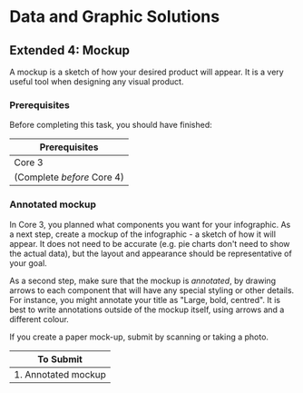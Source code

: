 # Data and Graphic Solutions

## Extended 4: Mockup

A mockup is a sketch of how your desired product will appear.
It is a very useful tool when designing any visual product.

### Prerequisites

Before completing this task, you should have finished:

| Prerequisites |
|---|
| Core 3 |
| (Complete *before* Core 4) |

### Annotated mockup

In Core 3, you planned what components you want for your infographic.
As a next step, create a mockup of the infographic - a sketch of how it will appear.
It does not need to be accurate (e.g. pie charts don't need to show the actual data),
but the layout and appearance should be representative of your goal.

As a second step, make sure that the mockup is *annotated*,
by drawing arrows to each component that will have any special styling or other details.
For instance, you might annotate your title as "Large, bold, centred".
It is best to write annotations outside of the mockup itself, using arrows and a different colour.

If you create a paper mock-up, submit by scanning or taking a photo.

| To Submit |
|---|
| 1. Annotated mockup |
